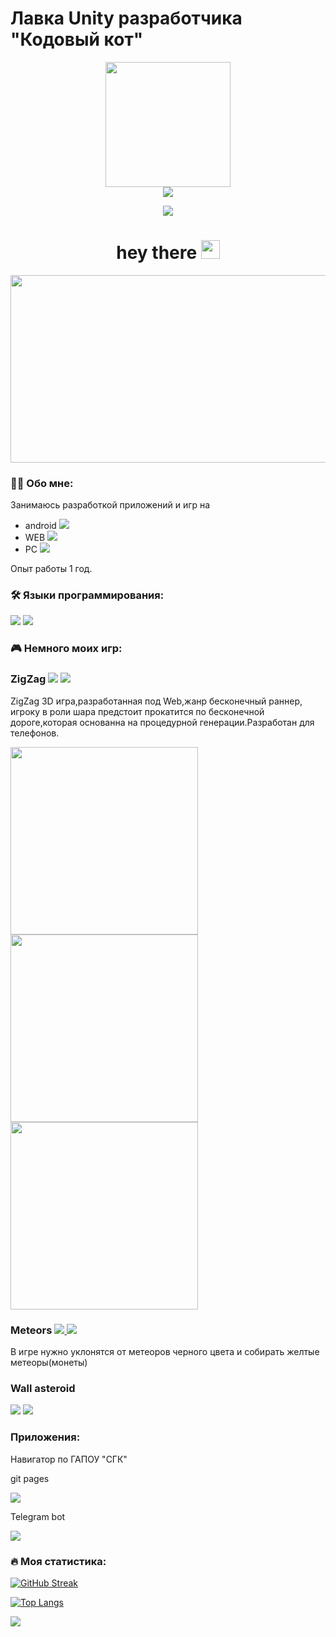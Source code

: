 # Лавка Unity разработчика "Кодовый кот"

<div ="header" align = "center">
    <img src = "https://media.giphy.com/media/XdV0ptvZx1N6y9Wu6a/giphy.gif?cid=790b7611kxga0ree44gwymaogd2bk7xkqnfr1elt83sxuifb&ep=v1_stickers_search&rid=giphy.gif&ct=s" width = "200">
    </amg>
</div>

<div id = "header" align ="center">
     <a href = "https://t.me/TheCodeCat">
        <img src = "https://img.shields.io/badge/telegram-white?logo=telegram&logoColor=blue&logoSize=30"></amg>
    </a>
    
  <img src = "https://komarev.com/ghpvc/?username=TheCodCat&style=flat-square"></amg>
<h1>
  hey there
  <img src="https://media.giphy.com/media/hvRJCLFzcasrR4ia7z/giphy.gif" width="30px"/>
</h1>
</div>

<div align="center">
  <img src="https://media.giphy.com/media/dWesBcTLavkZuG35MI/giphy.gif" width="600" height="300"/>
</div>

### :man_technologist: Обо мне:
Занимаюсь разработкой приложений и игр на
  * android ![](https://img.icons8.com/?size=15&id=P2AnGyiJxMpp&format=png&color=000000)
  * WEB ![](https://img.icons8.com/?size=15&id=uiRbRCzBslGS&format=png&color=000000)
  * PC ![](https://img.icons8.com/?size=15&id=omld7q4iT5H1&format=png&color=000000)

 Опыт работы 1 год.
  ### :hammer_and_wrench: Языки программирования:
  ![](https://img.icons8.com/?size=30&id=40669&format=png&color=000000)
  ![](https://img.icons8.com/?size=30&id=39848&format=png&color=000000)

### 🎮 Немного моих игр:

<div id = "Game">
<h3> ZigZag
    <img src = "https://img.icons8.com/?size=15&id=FgyP7vkcljMa&format=png&color=000000"></amg>
    <a href = "https://thecodcat.github.io/WEBGiperZ">
        <img src ="https://img.shields.io/badge/ZigZag-red?style=flat"></img>
    </a>
</h3>
<p>
    ZigZag 3D игра,разработанная под Web,жанр бесконечный раннер, игроку в роли шара предстоит прокатится по бесконечной дороге,которая основанна на процедурной генерации.Разработан для телефонов.  
    </p>
    <img src = "https://i.postimg.cc/dQjsfJ1W/Image-Sequence-005-0000.png" height = "300"></img>
    <img src = "https://i.postimg.cc/7PKv7hby/Image-Sequence-006-0074.png" height = "300"></img>
    <img src = "https://i.postimg.cc/4xdm4GKh/Image-Sequence-006-0180.png" height = "300"></img>
</p>
<h3> Meteors
     <a href = "https://thecodcat.github.io/WEBMeteors">
        <img src ="https://img.shields.io/badge/Meteors-yellow?style=flat"></img>
    </a>
    <img src = "https://img.icons8.com/?size=15&id=11894&format=png&color=000000"></amg>
</h3>
<p>
    В игре нужно уклонятся от метеоров черного цвета и собирать желтые метеоры(монеты)
</p>
<h3>
    Wall asteroid
</h3>
<img src = "https://img.icons8.com/?size=15&id=MP4mk-h7lyZW&format=png&color=000000"></amg>    
<a href = "https://thecodcat.github.io/WEBKazual/">
    <img src ="https://img.shields.io/badge/Wall asteroid-yellow?style=flat">
    </img>
</a>
</div>

### Приложения:
Навигатор по ГАПОУ "СГК"
<div>
    <p>git pages</p>
    <a href = "https://thecodcat.github.io/WEBNav/">
        <img src = "https://img.shields.io/badge/Navigation-blue?style=flat&logo=github&logoColor=white"></amg>
    </a>
    <p>Telegram bot</p>
    <a href ="https://t.me/SGKNavigation_bot">
        <img src = "https://img.shields.io/badge/NavigationBot-blue?style=flat&logo=telegram&logoColor=white"></img>
    </a>
</div>

### :fire: Моя статистика:
[![GitHub Streak](http://github-readme-streak-stats.herokuapp.com?user=TheCodCat&theme=dark&background=000000)](https://git.io/streak-stats)

[![Top Langs](https://github-readme-stats.vercel.app/api/top-langs/?username=TheCodCat&layout=compact&theme=vision-friendly-dark)](https://github.com/anuraghazra/github-readme-stats)

![](https://i.postimg.cc/pTg4L4fH/hospital-hello.gif)
